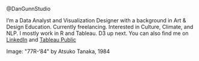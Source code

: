 @DanGunnStudio

I’m a Data Analyst and Visualization Designer with a background in Art & Design Education.
Currently freelancing. Interested in Culture, Climate, and NLP. 
I mostly work in R and Tableau. D3 up next.
You can also find me on [LinkedIn](https://www.linkedin.com/in/dan-gunn-studio/) and [Tableau Public](https://public.tableau.com/app/profile/dan.gunn)

Image: "77R-‘84" by Atsuko Tanaka, 1984
